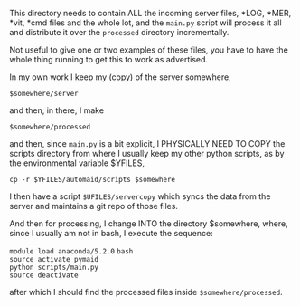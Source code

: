 This directory needs to contain ALL the incoming server files, *LOG,
*MER, *vit, *cmd files and the whole lot, and the `main.py` script will
process it all and distribute it over the `processed` directory
incrementally.

Not useful to give one or two examples of these files, you have to
have the whole thing running to get this to work as advertised.

In my own work I keep my (copy) of the server somewhere, 

`$somewhere/server`

and then, in there, I make

`$somewhere/processed`

and then, since `main.py` is a bit explicit, I PHYSICALLY NEED TO COPY
the scripts directory from where I usually keep my other python
scripts, as by the environmental variable $YFILES,

`cp -r $YFILES/automaid/scripts $somewhere`

I then have a script `$UFILES/servercopy` which syncs the data from the
server and maintains a git repo of those files.

And then for processing, I change INTO the directory $somewhere,
where, since I usually am not in bash, I execute the sequence:

`module load anaconda/5.2.0`
`bash`\
`source activate pymaid`\
`python scripts/main.py`\
`source deactivate`

after which I should find the processed files inside `$somewhere/processed`.
